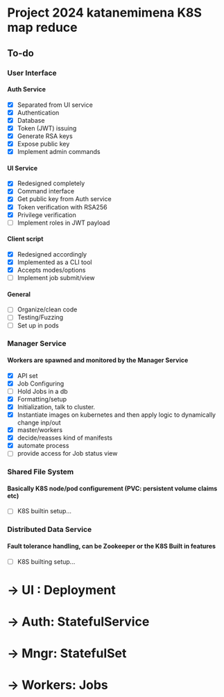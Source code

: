 # Project 2024 katanemimena K8S map reduce

## To-do

### User Interface

#### Auth Service
- [x] Separated from UI service
- [x] Authentication
- [x] Database
- [x] Token (JWT) issuing
- [x] Generate RSA keys
- [x] Expose public key
- [x] Implement admin commands

#### UI Service
- [x] Redesigned completely
- [x] Command interface
- [x] Get public key from Auth service
- [x] Token verification with RSA256
- [x] Privilege verification
- [ ] Implement roles in JWT payload

#### Client script
- [x] Redesigned accordingly
- [x] Implemented as a CLI tool
- [x] Accepts modes/options
- [ ] Implement job submit/view

#### General
- [ ] Organize/clean code
- [ ] Testing/Fuzzing
- [ ] Set up in pods

### Manager Service
#### Workers are spawned and monitored by the Manager Service
- [x] API set
- [x] Job Configuring
- [ ] Hold Jobs in a db
- [x] Formatting/setup
- [x] Initialization, talk to cluster.
- [x] Instantiate images on kubernetes and then apply logic to dynamically change inp/out
- [x] master/workers 
- [x] decide/reasses kind of manifests
- [x] automate process
- [ ] provide access for Job status view

### Shared File System
#### Basically K8S node/pod configurement (PVC: persistent volume claims etc)
- [ ] K8S builtin setup...

### Distributed Data Service
#### Fault tolerance handling, can be Zookeeper or the K8S Built in features
- [ ] K8S builting setup...

 




# -> UI      :  Deployment
# -> Auth:  StatefulService
# -> Mngr: StatefulSet
# -> Workers: Jobs 
